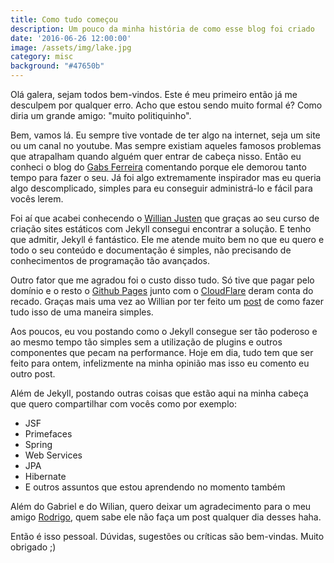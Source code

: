 ```yaml
---
title: Como tudo começou
description: Um pouco da minha história de como esse blog foi criado
date: '2016-06-26 12:00:00'
image: /assets/img/lake.jpg
category: misc
background: "#47650b"
---
```


Olá galera, sejam todos bem-vindos. Este é meu primeiro então já me desculpem por qualquer erro. Acho que estou sendo muito formal é? Como diria um grande amigo: "muito politiquinho".

Bem, vamos lá. Eu sempre tive vontade de ter algo na internet, seja um site ou um canal no youtube. Mas sempre existiam aqueles famosos problemas que atrapalham quando alguém quer entrar de cabeça nisso. Então eu conheci o blog do [Gabs Ferreira](http://gabsferreira.com/porque-demorei-10-anos-pra-comecar-a-escrever-e-porque-voce-nao-deve-fazer-o-mesmo/) comentando porque ele demorou tanto tempo para fazer o seu. Já foi algo extremamente inspirador mas eu queria algo descomplicado, simples para eu conseguir administrá-lo e fácil para vocês lerem.

Foi aí que acabei conhecendo o [Willian Justen](https://willianjusten.com.br/) que graças ao seu curso de criação sites estáticos com Jekyll consegui encontrar a solução. E tenho que admitir, Jekyll é fantástico. Ele me atende muito bem no que eu quero e todo o seu conteúdo e documentação é simples, não precisando de conhecimentos de programação tão avançados.

Outro fator que me agradou foi o custo disso tudo. Só tive que pagar pelo domínio e o resto o [Github Pages](https://pages.github.com/) junto com o [CloudFlare](https://www.cloudflare.com/) deram conta do recado. Graças mais uma vez ao Willian por ter feito um [post](https://willianjusten.com.br/https-no-github-pages-com-custom-domain/) de como fazer tudo isso de uma maneira simples.

Aos poucos, eu vou postando como o Jekyll consegue ser tão poderoso e ao mesmo tempo tão simples sem a utilização de plugins e outros componentes que pecam na performance. Hoje em dia, tudo tem que ser feito para ontem, infelizmente na minha opinião mas isso eu comento eu outro post.

Além de Jekyll, postando outras coisas que estão aqui na minha cabeça que quero compartilhar com vocês como por exemplo:

* JSF
* Primefaces
* Spring
* Web Services
* JPA
* Hibernate
* E outros assuntos que estou aprendendo no momento também

Além do Gabriel e do Wilian, quero deixar um agradecimento para o meu amigo [Rodrigo](https://br.linkedin.com/in/rodferro), quem sabe ele não faça um post qualquer dia desses haha.

Então é isso pessoal. Dúvidas, sugestões ou críticas são bem-vindas. Muito obrigado ;)
